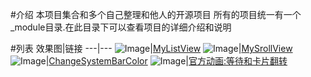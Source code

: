 #介绍
本项目集合和多个自己整理和他人的开源项目
所有的项目统一有一个_module目录.在此目录下可以查看项目的详细介绍和说明

#列表
效果图|链接
---|---
![Image](https://github.com/siyehua/Android_Siyehua/blob/master/MyListView/_module/mylistview.gif)|[MyListView](https://github.com/siyehua/Android_Siyehua/tree/master/MyListView)
![Image](https://github.com/siyehua/Android_Siyehua/blob/master/srcollshowandhide/_module/myScrollView.gif)|[MySrollView](https://github.com/siyehua/Android_Siyehua/tree/master/srcollshowandhide)
![Image](https://github.com/siyehua/Android_Siyehua/blob/master/changesystembarcolor/_module/rendering_pic.jpg)|[ChangeSystemBarColor](https://github.com/siyehua/Android_Siyehua/tree/master/changesystembarcolor)
![Image](https://github.com/siyehua/Android_Siyehua/blob/master/actionbartest/_module/FlipCardAnimation.gif)|[官方动画:等待和卡片翻转](https://github.com/siyehua/Android_Siyehua/tree/master/actionbartest)



